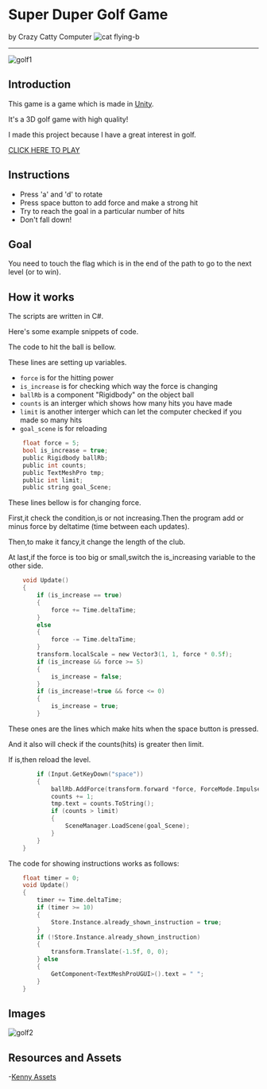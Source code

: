 Super Duper Golf Game
====================
by Crazy Catty Computer
![cat flying-b](https://user-images.githubusercontent.com/87847364/230899237-d93fc0b0-77c2-46b5-8b70-8eb4618b78b7.svg)

_______________________________________________

![golf1](https://user-images.githubusercontent.com/87847364/230897115-9325ce6a-91da-4cff-8b9d-7fbd9ab434b0.JPG)


Introduction
------------
This game is a game which is made in [Unity](https://unity.com/).

It's a 3D golf game with high quality!

I made this project because I have a great interest in golf.


[CLICK HERE TO PLAY](Tim_Super_Duper_golf_WebGL_v2/index.html)


Instructions
-----------

  - Press 'a' and 'd' to rotate
  - Press space button to add force and make a strong hit
  - Try to reach the goal in a particular number of hits
  - Don't fall down!

Goal
----

You need to touch the flag which is in the end of the path to go to the next level (or to win).

How it works
-----------

The scripts are written in C#.

Here's some example snippets of code.

The code to hit the ball is bellow.

These lines are setting up variables.

  - `force` is for the hitting power
  - `is_increase` is for checking which way the force is changing
  - `ballRb` is a component "Rigidbody" on the object ball
  - `counts` is an interger which shows how many hits you have made
  - `limit` is another interger which can let the computer checked if you made so many hits
  - `goal_scene` is for reloading
~~~c
    float force = 5;
    bool is_increase = true;
    public Rigidbody ballRb;
    public int counts;
    public TextMeshPro tmp;
    public int limit;
    public string goal_Scene;
~~~

These lines bellow is for changing force.

First,it check the condition,is or not increasing.Then the program add or minus force by deltatime (time between each updates).

Then,to make it fancy,it change the length of the club.

At last,if the force is too big or small,switch the is_increasing variable to the other side.

~~~c
    void Update()
    {
        if (is_increase == true)
        {
            force += Time.deltaTime;
        }
        else
        {
            force -= Time.deltaTime;
        }
        transform.localScale = new Vector3(1, 1, force * 0.5f);
        if (is_increase && force >= 5)
        {
            is_increase = false;
        }
        if (is_increase!=true && force <= 0)
        {
            is_increase = true;
        }
~~~

These ones are the lines which make hits when the space button is pressed.

And it also will check if the counts(hits) is greater then limit.

If is,then reload the level.

~~~c
        if (Input.GetKeyDown("space"))
        {
            ballRb.AddForce(transform.forward *force, ForceMode.Impulse);
            counts += 1;
            tmp.text = counts.ToString();
            if (counts > limit)
            {      
                SceneManager.LoadScene(goal_Scene);
            }
        }
    }
~~~

The code for showing instructions works as follows:

~~~c
    float timer = 0;
    void Update()
    {
        timer += Time.deltaTime;
        if (timer >= 10)
        {
            Store.Instance.already_shown_instruction = true;
        }
        if (!Store.Instance.already_shown_instruction)
        {
            transform.Translate(-1.5f, 0, 0);
        } else
        {
            GetComponent<TextMeshProUGUI>().text = " ";
        }      
    }
~~~

Images
-------------

![golf2](https://user-images.githubusercontent.com/87847364/230894410-a59a077a-dfbb-418b-a970-3457fdad4adc.JPG)

Resources and Assets
--------------------
-[Kenny Assets](https://www.kenney.nl/assets)
